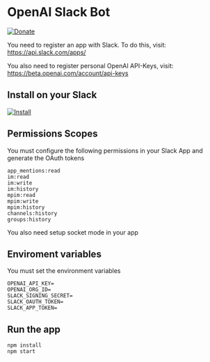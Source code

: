 # OpenAI Slack Bot 

[![Donate](https://img.shields.io/badge/Donate-PayPal-green.svg)](https://paypal.me/webfactorystudio)

You need to register an app with Slack. To do this, visit: https://api.slack.com/apps/

You also need to register personal OpenAI API-Keys, visit: https://beta.openai.com/account/api-keys

## Install on your Slack


[![Install](https://platform.slack-edge.com/img/add_to_slack.png)](https://openai-slackbot.onrender.com/slack/install)


## Permissions Scopes

You must configure the following permissions in your Slack App and generate the OAuth tokens

```
app_mentions:read
im:read
im:write
im:history
mpim:read
mpim:write
mpim:history
channels:history
groups:history
```

You also need setup socket mode in your app

## Enviroment variables

You must set the environment variables

```
OPENAI_API_KEY=
OPENAI_ORG_ID=
SLACK_SIGNING_SECRET=
SLACK_OAUTH_TOKEN=
SLACK_APP_TOKEN=
```

## Run the app

```
npm install
npm start
```
